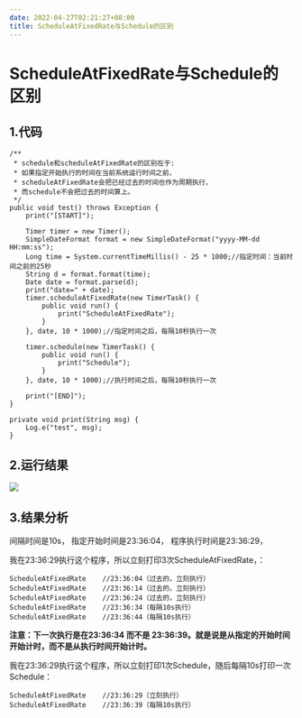 ```yaml
---
date: 2022-04-27T02:21:27+08:00
title: ScheduleAtFixedRate与Schedule的区别
---
```


# ScheduleAtFixedRate与Schedule的区别

## 1.代码
```
/**
 * schedule和scheduleAtFixedRate的区别在于:
 * 如果指定开始执行的时间在当前系统运行时间之前，
 * scheduleAtFixedRate会把已经过去的时间也作为周期执行，
 * 而schedule不会把过去的时间算上。
 */
public void test() throws Exception {
    print("[START]");

    Timer timer = new Timer();
    SimpleDateFormat format = new SimpleDateFormat("yyyy-MM-dd HH:mm:ss");
    Long time = System.currentTimeMillis() - 25 * 1000;//指定时间：当前时间之前的25秒
    String d = format.format(time);
    Date date = format.parse(d);
    print("date=" + date);
    timer.scheduleAtFixedRate(new TimerTask() {
        public void run() {
            print("ScheduleAtFixedRate");
        }
    }, date, 10 * 1000);//指定时间之后，每隔10秒执行一次

    timer.schedule(new TimerTask() {
        public void run() {
            print("Schedule");
        }
    }, date, 10 * 1000);//执行时间之后，每隔10秒执行一次

    print("[END]");
}

private void print(String msg) {
    Log.e("test", msg);
}
```

## 2.运行结果
![](./_image/2016-10-29-10-53-33.jpg)

## 3.结果分析
间隔时间是10s，
指定开始时间是23:36:04，
程序执行时间是23:36:29，

我在23:36:29执行这个程序，所以立刻打印3次ScheduleAtFixedRate，：
```
ScheduleAtFixedRate    //23:36:04（过去的，立刻执行）
ScheduleAtFixedRate    //23:36:14（过去的，立刻执行）
ScheduleAtFixedRate    //23:36:24（过去的，立刻执行）
ScheduleAtFixedRate    //23:36:34（每隔10s执行）
ScheduleAtFixedRate    //23:36:44（每隔10s执行）
```

**注意：下一次执行是在23:36:34 而不是 23:36:39。就是说是从指定的开始时间开始计时，而不是从执行时间开始计时。**

我在23:36:29执行这个程序，所以立刻打印1次Schedule，随后每隔10s打印一次Schedule：
```
ScheduleAtFixedRate    //23:36:29（立刻执行）
ScheduleAtFixedRate    //23:36:39（每隔10s执行）
```